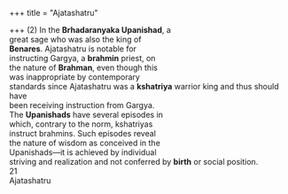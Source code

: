 +++
title = "Ajatashatru"

+++
(2) In the **Brhadaranyaka Upanishad**, a  
great sage who was also the king of  
**Benares**. Ajatashatru is notable for  
instructing Gargya, a **brahmin** priest, on  
the nature of **Brahman**, even though this  
was inappropriate by contemporary  
standards since Ajatashatru was a **kshatriya** warrior king and thus should have  
been receiving instruction from Gargya.  
The **Upanishads** have several episodes in  
which, contrary to the norm, kshatriyas  
instruct brahmins. Such episodes reveal  
the nature of wisdom as conceived in the  
Upanishads—it is achieved by individual  
striving and realization and not conferred by **birth** or social position.  
21  
Ajatashatru